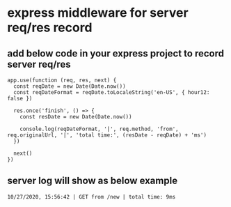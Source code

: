 # express middleware for server req/res record
## add below code in your express project to record server req/res
```
app.use(function (req, res, next) {
  const reqDate = new Date(Date.now())
  const reqDateFormat = reqDate.toLocaleString('en-US', { hour12: false })

  res.once('finish', () => {
    const resDate = new Date(Date.now())

    console.log(reqDateFormat, '|', req.method, 'from', req.originalUrl, '|', 'total time:', (resDate - reqDate) + 'ms')
  })

  next()
})
```

## server log will show as below example
```
10/27/2020, 15:56:42 | GET from /new | total time: 9ms
```